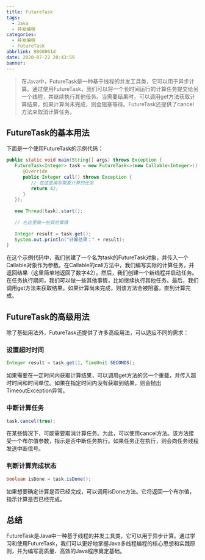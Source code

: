 ```yaml
---
title: FutureTask
tags:
  - Java
  - 并发编程
categories:
  - 并发编程
  - FutureTask
abbrlink: 9860061d
date: 2020-07-22 20:43:59
banner:
---
```


> 在Java中，FutureTask是一种基于线程的并发工具类，它可以用于异步计算。通过使用FutureTask，我们可以将一个长时间运行的计算任务提交给另一个线程，并继续执行其他任务。当需要结果时，可以调用get方法获取计算结果，如果计算尚未完成，则会阻塞等待。FutureTask还提供了cancel方法来取消计算任务。

## FutureTask的基本用法

下面是一个使用FutureTask的示例代码：

```java
public static void main(String[] args) throws Exception {
   FutureTask<Integer> task = new FutureTask<>(new Callable<Integer>() {
      @Override
      public Integer call() throws Exception {
         // 在这里编写需要计算的任务
         return 42;
      }
   });
   
   new Thread(task).start();
   
   // 在这里做一些其他事情
   
   Integer result = task.get();
   System.out.println("计算结果：" + result);
}
```

在这个示例代码中，我们创建了一个名为task的FutureTask对象，并传入一个Callable对象作为参数。在Callable的call方法中，我们编写实际的计算任务，并返回结果（这里简单地返回了数字42）。然后，我们创建一个新线程并启动任务。在任务执行期间，我们可以做一些其他事情，比如继续执行其他任务。最后，我们调用get方法来获取结果。如果计算尚未完成，则该方法会被阻塞，直到计算完成。

## FutureTask的高级用法

除了基础用法外，FutureTask还提供了许多高级用法，可以适应不同的需求：

### 设置超时时间

```java
Integer result = task.get(1, TimeUnit.SECONDS);
```

如果需要在一定时间内获取计算结果，可以调用get方法的另一个重载，并传入超时时间和时间单位。如果在指定时间内没有获取到结果，则会抛出TimeoutException异常。

### 中断计算任务

```java
task.cancel(true);
```

在某些情况下，可能需要取消计算任务。为此，可以使用cancel方法。该方法接受一个布尔值参数，指示是否中断任务执行。如果任务正在执行，则会向任务线程发送中断信号。

### 判断计算完成状态

```java
boolean isDone = task.isDone();
```

如果想要确定计算是否已经完成，可以调用isDone方法。它将返回一个布尔值，指示计算是否已经完成。

## 总结

FutureTask是Java中一种基于线程的并发工具类，它可以用于异步计算。通过学习和使用FutureTask，我们可以更好地掌握Java多线程编程的核心思想和实践原则，并为编写高质量、高效的Java程序奠定基础。
